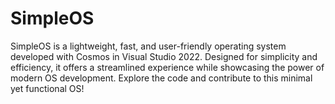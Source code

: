 # SimpleOS
SimpleOS is a lightweight, fast, and user-friendly operating system developed with Cosmos in Visual Studio 2022. Designed for simplicity and efficiency, it offers a streamlined experience while showcasing the power of modern OS development. Explore the code and contribute to this minimal yet functional OS!

